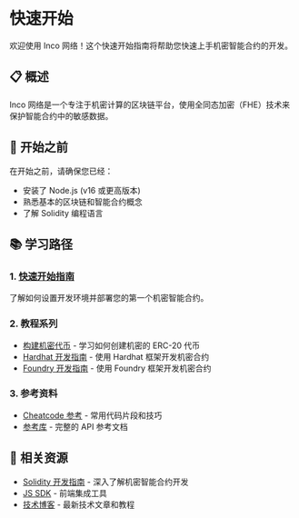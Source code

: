 # 快速开始

欢迎使用 Inco 网络！这个快速开始指南将帮助您快速上手机密智能合约的开发。

## 📋 概述

Inco 网络是一个专注于机密计算的区块链平台，使用全同态加密（FHE）技术来保护智能合约中的敏感数据。

## 🚀 开始之前

在开始之前，请确保您已经：
- 安装了 Node.js (v16 或更高版本)
- 熟悉基本的区块链和智能合约概念
- 了解 Solidity 编程语言

## 📚 学习路径

### 1. [快速开始指南](./)
了解如何设置开发环境并部署您的第一个机密智能合约。

### 2. 教程系列
- [构建机密代币](./tutorials/build-confidential-token) - 学习如何创建机密的 ERC-20 代币
- [Hardhat 开发指南](./tutorials/hardhat-guide/set-up-environment-for-hardhat) - 使用 Hardhat 框架开发机密合约
- [Foundry 开发指南](./tutorials/foundry-guide/setup) - 使用 Foundry 框架开发机密合约

### 3. 参考资料
- [Cheatcode 参考](./reference/cheatcode-reference) - 常用代码片段和技巧
- [参考库](./reference/reference-library) - 完整的 API 参考文档

## 🔗 相关资源

- [Solidity 开发指南](../solidity/) - 深入了解机密智能合约开发
- [JS SDK](../js-sdk/) - 前端集成工具
- [技术博客](/blog/) - 最新技术文章和教程